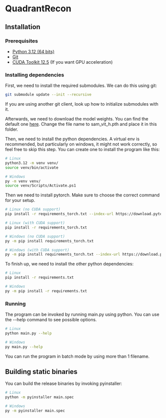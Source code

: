 # QuadrantRecon

## Installation

### Prerequisites
- [Python 3.12 (64 bits)](https://www.python.org/downloads/release/python-3120/)
- [Git](https://git-scm.com/downloads)
- [CUDA Toolkit 12.5](https://developer.nvidia.com/cuda-downloads) (If you want GPU acceleration)

### Installing dependencies
First, we need to install the required submodules. We can do this using git:
```bash
git submodule update --init --recursive
```
If you are using another git client, look up how to initialize submodules with it.

Afterwards, we need to download the model weights. You can find the default one [here](https://dl.fbaipublicfiles.com/segment_anything/sam_vit_h_4b8939.pth).
Change the file name to sam_vit_h.pth and place it in this folder.

Then, we need to install the python dependencies. A virtual env is recommended, but particularly on windows, it might not work correctly, so feel free to skip this step.
You can create one to install the program like this:
```bash
# Linux
python3.12 -m venv venv/
source venv/bin/activate

# Windows
py -m venv venv/
source venv/Scripts/Activate.ps1
```

Then we need to install pytorch. Make sure to choose the correct command for your setup.
```bash
# Linux (no CUDA support)
pip install -r requirements_torch.txt --index-url https://download.pytorch.org/whl/cpu

# Linux (with CUDA support)
pip install -r requirements_torch.txt

# Windows (no CUDA support)
py -m pip install requirements_torch.txt

# Windows (with CUDA support)
py -m pip install requirements_torch.txt --index-url https://download.pytorch.org/whl/cu121
```

To finish up, we need to install the other python dependencies:
```bash
# Linux
pip install -r requirements.txt

# Windows
py -m pip install -r requirements.txt
```

### Running

The program can be invoked by running main.py using python. You can use the --help command to see possible options.

```bash
# Linux
python main.py --help

# Windows
py main.py --help
```

You can run the program in batch mode by using more than 1 filename.

## Building static binaries

You can build the release binaries by invoking pyinstaller:

```bash
# Linux
python -m pyinstaller main.spec

# Windows
py -m pyinstaller main.spec
```
